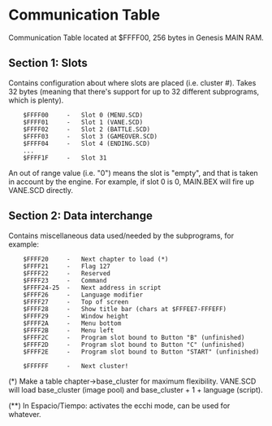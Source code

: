Communication Table
===================

Communication Table located at $FFFF00, 256 bytes in Genesis MAIN RAM.

Section 1: Slots
----------------

Contains configuration about where slots are placed (i.e. cluster #). Takes 32
bytes (meaning that there's support for up to 32 different subprograms, which
is plenty).

```
    $FFFF00     -   Slot 0 (MENU.SCD)
    $FFFF01     -   Slot 1 (VANE.SCD)
    $FFFF02     -   Slot 2 (BATTLE.SCD)
    $FFFF03     -   Slot 3 (GAMEOVER.SCD)
    $FFFF04     -   Slot 4 (ENDING.SCD)
    ...
    $FFFF1F     -   Slot 31
```

An out of range value (i.e. "0") means the slot is "empty", and that is taken
in account by the engine. For example, if slot 0 is 0, MAIN.BEX will fire up
VANE.SCD directly.

Section 2: Data interchange
---------------------------

Contains miscellaneous data used/needed by the subprograms, for example:

```
    $FFFF20     -   Next chapter to load (*)
    $FFFF21     -   Flag 127
    $FFFF22     -   Reserved
    $FFFF23     -   Command
    $FFFF24-25  -   Next address in script
    $FFFF26     -   Language modifier
    $FFFF27     -   Top of screen
    $FFFF28     -   Show title bar (chars at $FFFEE7-FFFEFF)
    $FFFF29     -   Window height
    $FFFF2A     -   Menu bottom
    $FFFF2B     -   Menu left
    $FFFF2C     -   Program slot bound to Button "B" (unfinished)
    $FFFF2D     -   Program slot bound to Button "C" (unfinished)
    $FFFF2E     -   Program slot bound to Button "START" (unfinished)

    $FFFFFF     -   Next cluster!
```

(*) Make a table chapter->base_cluster for maximum flexibility. VANE.SCD will
load base_cluster (image pool) and base_cluster + 1 + language (script).

(**) In Espacio/Tiempo: activates the ecchi mode, can be used for whatever.